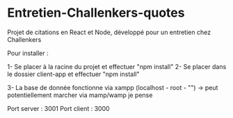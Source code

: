 # Entretien-Challenkers-quotes
Projet de citations en React et Node, développé pour un entretien chez Challenkers

Pour installer : 

1- Se placer à la racine du projet et effectuer "npm install"
2- Se placer dans le dossier client-app et effectuer "npm install"

3- La base de donnée fonctionne via xampp (localhost - root - "")
    -> peut potentiellement marcher via mamp/wamp je pense


Port server : 3001
Port client : 3000